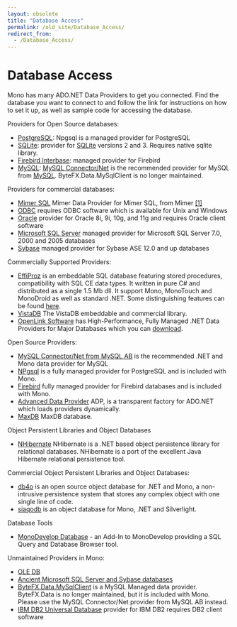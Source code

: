 ```yaml
---
layout: obsolete
title: "Database Access"
permalink: /old_site/Database_Access/
redirect_from:
  - /Database_Access/
---
```


Database Access
===============

Mono has many ADO.NET Data Providers to get you connected. Find the database you want to connect to and follow the link for instructions on how to set it up, as well as sample code for accessing the database.

Providers for Open Source databases:

-   [PostgreSQL]({{site.github.url}}/old_site/PostgreSQL "PostgreSQL"): Npgsql is a managed provider for PostgreSQL
-   [SQLite]({{site.github.url}}/old_site/SQLite "SQLite"): provider for [SQLite](http://www.sqlite.org) versions 2 and 3. Requires native sqlite library.
-   [Firebird Interbase]({{site.github.url}}/old_site/Firebird_Interbase "Firebird Interbase"): managed provider for Firebird
-   [MySQL]({{site.github.url}}/old_site/MySQL "MySQL"): [MySQL Connector/Net](http://dev.mysql.com/downloads/connector/net/) is the recommended provider for MySQL from [MySQL](http://www.mysql.com/). ByteFX.Data.MySqlClient is no longer maintained.

Providers for commercial databases:

-   [Mimer SQL]({{site.github.url}}/old_site/Mimer_SQL "Mimer SQL") Mimer Data Provider for Mimer SQL, from Mimer [[1]](http://developer.mimer.com/platforms/productinfo_39.htm)
-   [ODBC]({{site.github.url}}/old_site/ODBC "ODBC") requires ODBC software which is available for Unix and Windows
-   [Oracle]({{site.github.url}}/old_site/Oracle "Oracle") provider for Oracle 8i, 9i, 10g, and 11g and requires Oracle client software
-   [Microsoft SQL Server]({{site.github.url}}/old_site/SQLClient "SQLClient") managed provider for Microsoft SQL Server 7.0, 2000 and 2005 databases
-   [Sybase]({{site.github.url}}/old_site/Sybase "Sybase") managed provider for Sybase ASE 12.0 and up databases

Commercially Supported Providers:

-   [EffiProz](http://www.EffiProz.com) is an embeddable SQL database featuring stored procedures, compatibility with SQL CE data types. It written in pure C\# and distributed as a single 1.5 Mb dll. It support Mono, MonoTouch and MonoDroid as well as standard .NET. Some distinguishing features can be found [here](http://blog.effiproz.com/2011/04/effiproz-vs-sqlite-file-database.html).
-   [VistaDB](http://www.vistadb.com) The VistaDB embeddable and commercial library.
-   [OpenLink Software](http://www.openlinksw.com/) has High-Performance, Fully Managed .NET Data Providers for Major Databases which you can [download](http://oplweb.openlinksw.com:8080/download/).

Open Source Providers:

-   [MySQL Connector/Net from MySQL AB](http://dev.mysql.com/downloads/connector/net/) is the recommended .NET and Mono data provider for MySQL
-   [NPgsql](http://npgsql.projects.postgresql.org/) is a fully managed provider for PostgreSQL and is included with Mono.
-   [Firebird](http://sourceforge.net/projects/firebird/) fully managed provider for Firebird databases and is included with Mono.
-   [Advanced Data Provider](http://advanced-ado.sourceforge.net/) ADP, is a transparent factory for ADO.NET which loads providers dynamically.
-   [MaxDB]({{site.github.url}}/old_site/MaxDB "MaxDB") MaxDB database.

Object Persistent Libraries and Object Databases

-   [NHibernate](http://wiki.nhibernate.org/display/NH/Home) NHibernate is a .NET based object persistence library for relational databases. NHibernate is a port of the excellent Java Hibernate relational persistence tool.

Commercial Object Persistent Libraries and Object Databases:

-   [db4o]({{site.github.url}}/DB4O) is an open source object database for .NET and Mono, a non-intrusive persistence system that stores any complex object with one single line of code.
-   [siaqodb](http://siaqodb.com) is an object database for Mono, .NET and Silverlight.

Database Tools

-   [MonoDevelop Database](http://www.monodevelop.com/) - an Add-In to MonoDevelop providing a SQL Query and Database Browser tool.

Unmaintained Providers in Mono:

-   [OLE DB]({{site.github.url}}/old_site/OLE_DB "OLE DB")
-   [Ancient Microsoft SQL Server and Sybase databases]({{site.github.url}}/old_site/TDS_Generic "TDS Generic")
-   [ByteFX.Data.MySqlClient](http://sourceforge.net/projects/mysqlnet/) is a MySQL Managed data provider. ByteFX.Data is no longer maintained, but it is included with Mono. Please use the MySQL Connector/Net provider from MySQL AB instead.
-   [IBM DB2 Universal Database]({{site.github.url}}/old_site/IBM_DB2 "IBM DB2") provider for IBM DB2 requires DB2 client software


